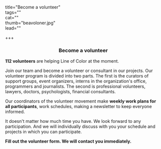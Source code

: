 title="Become a volunteer"  
tags=""  
cat=""  
thumb="beavoloner.jpg"  
lead=""  

+++

<h3 style="text-align:center;">Become a volunteer</h3>

**112 volunteers** are helping Line of Color at the moment.

Join our team and become a volunteer or consultant in our projects. Our volunteer program is divided into two parts. The first is the curators of support groups, event organizers, interns in the organization's office, programmers and journalists. The second is professional volunteers, lawyers, doctors, psychologists, financial consultants.

Our coordinators of the volunteer movement make **weekly work plans for all participants**, work schedules, making a newsletter to keep everyone informed.

It doesn't matter how much time you have. We look forward to any participation. And we will individually discuss with you your schedule and projects in which you can participate.

**Fill out the volunteer form. We will contact you immediately.**
